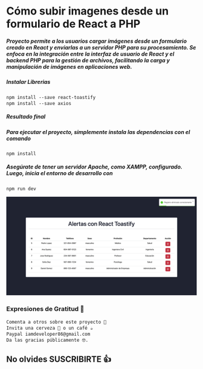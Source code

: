 # Cómo subir imagenes desde un formulario de React a PHP

##### Proyecto permite a los usuarios cargar imágenes desde un formulario creado en React y enviarlas a un servidor PHP para su procesamiento. Se enfoca en la integración entre la interfaz de usuario de React y el backend PHP para la gestión de archivos, facilitando la carga y manipulación de imágenes en aplicaciones web.

##### Instalar Librerias

    npm install --save react-toastify
    npm install --save axios

##### Resultado final

##### Para ejecutar el proyecto, simplemente instala las dependencias con el comando

    npm install

##### Asegúrate de tener un servidor Apache, como XAMPP, configurado. Luego, inicia el entorno de desarrollo con

    npm run dev

![](https://raw.githubusercontent.com/urian121/imagenes-proyectos-github/master/React-toastify.png)

### Expresiones de Gratitud 🎁

    Comenta a otros sobre este proyecto 📢
    Invita una cerveza 🍺 o un café ☕
    Paypal iamdeveloper86@gmail.com
    Da las gracias públicamente 🤓.

## No olvides SUSCRIBIRTE 👍

